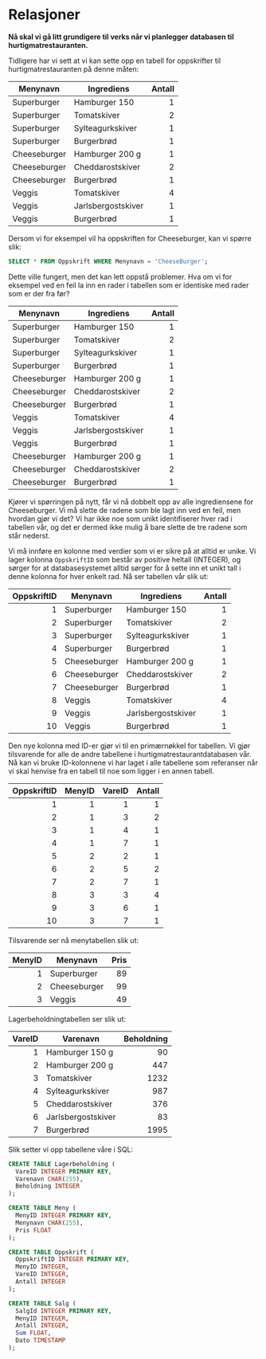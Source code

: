 Relasjoner
==========
**Nå skal vi gå litt grundigere til verks når vi planlegger databasen til hurtigmatrestauranten.**

Tidligere har vi sett at vi kan sette opp en tabell for oppskrifter til hurtigmatrestauranten på denne måten:

| Menynavn          | Ingrediens         | Antall |
| ----------------- |------------------- | -----: |
| Superburger       | Hamburger 150      | 1      |
| Superburger       | Tomatskiver        | 2      |
| Superburger       | Sylteagurkskiver   | 1      |
| Superburger       | Burgerbrød         | 1      |
| Cheeseburger      | Hamburger 200 g    | 1      |
| Cheeseburger      | Cheddarostskiver   | 2      |
| Cheeseburger      | Burgerbrød         | 1      |
| Veggis            | Tomatskiver        | 4      |
| Veggis            | Jarlsbergostskiver | 1      |
| Veggis            | Burgerbrød         | 1      |

Dersom vi for eksempel vil ha oppskriften for Cheeseburger, kan vi spørre slik:

```SQL
SELECT * FROM Oppskrift WHERE Menynavn = 'CheeseBurger';
```

Dette ville fungert, men det kan lett oppstå problemer. Hva om vi for eksempel ved en feil la inn en rader i tabellen som er identiske med rader som er der fra før?

| Menynavn          | Ingrediens         | Antall |
| ----------------- |------------------- | -----: |
| Superburger       | Hamburger 150      | 1      |
| Superburger       | Tomatskiver        | 2      |
| Superburger       | Sylteagurkskiver   | 1      |
| Superburger       | Burgerbrød         | 1      |
| Cheeseburger      | Hamburger 200 g    | 1      |
| Cheeseburger      | Cheddarostskiver   | 2      |
| Cheeseburger      | Burgerbrød         | 1      |
| Veggis            | Tomatskiver        | 4      |
| Veggis            | Jarlsbergostskiver | 1      |
| Veggis            | Burgerbrød         | 1      |
| Cheeseburger      | Hamburger 200 g    | 1      |
| Cheeseburger      | Cheddarostskiver   | 2      |
| Cheeseburger      | Burgerbrød         | 1      |

Kjører vi spørringen på nytt, får vi nå dobbelt opp av alle ingrediensene for Cheeseburger. Vi må slette de radene som ble lagt inn ved en feil, men hvordan gjør vi det? Vi har ikke noe som unikt identifiserer hver rad i tabellen vår, og det er dermed ikke mulig å bare slette de tre radene som står nederst.

Vi må innføre en kolonne med verdier som vi er sikre på at alltid er unike. Vi lager kolonna `OppskriftID` som består av positive heltall (INTEGER), og sørger for at databasesystemet alltid sørger for å sette inn et unikt tall i denne kolonna for hver enkelt rad. Nå ser tabellen vår slik ut:

|OppskriftID | Menynavn          | Ingrediens         | Antall |
|----------: | ----------------- |------------------- | -----: |
|1           | Superburger       | Hamburger 150      | 1      |
|2           | Superburger       | Tomatskiver        | 2      |
|3           | Superburger       | Sylteagurkskiver   | 1      |
|4           | Superburger       | Burgerbrød         | 1      |
|5           | Cheeseburger      | Hamburger 200 g    | 1      |
|6           | Cheeseburger      | Cheddarostskiver   | 2      |
|7           | Cheeseburger      | Burgerbrød         | 1      |
|8           | Veggis            | Tomatskiver        | 4      |
|9           | Veggis            | Jarlsbergostskiver | 1      |
|10          | Veggis            | Burgerbrød         | 1      |

Den nye kolonna med ID-er gjør vi til en primærnøkkel for tabellen. Vi gjør tilsvarende for alle de andre tabellene i hurtigmatrestaurantdatabasen vår. Nå kan vi bruke ID-kolonnene vi har laget i alle tabellene som referanser når vi skal henvise fra en tabell til noe som ligger i en annen tabell.

|OppskriftID | MenyID | VareID | Antall |
|----------: | -----: |------: | -----: |
|1           | 1      | 1      | 1      |
|2           | 1      | 3      | 2      |
|3           | 1      | 4      | 1      |
|4           | 1      | 7      | 1      |
|5           | 2      | 2      | 1      |
|6           | 2      | 5      | 2      |
|7           | 2      | 7      | 1      |
|8           | 3      | 3      | 4      |
|9           | 3      | 6      | 1      |
|10          | 3      | 7      | 1      |


Tilsvarende ser nå menytabellen slik ut:

|MenyID | Menynavn          | Pris  |
|-----: | ----------------- |-----: |
|1      | Superburger       | 89    |
|2      | Cheeseburger      | 99    |
|3      | Veggis            | 49    |

Lagerbeholdningtabellen ser slik ut:

|VareID | Varenavn               | Beholdning |
|-----: | ---------------------- |----------: |
|1      | Hamburger 150 g        | 90         |
|2      | Hamburger 200 g        | 447        |
|3      | Tomatskiver            | 1232       |
|4      | Sylteagurkskiver       | 987        |
|5      | Cheddarostskiver       | 376        |
|6      | Jarlsbergostskiver     | 83         |
|7      | Burgerbrød             | 1995       | 

Slik setter vi opp tabellene våre i SQL:

```SQL
CREATE TABLE Lagerbeholdning (
  VareID INTEGER PRIMARY KEY,
  Varenavn CHAR(255),
  Beholdning INTEGER
);

CREATE TABLE Meny (
  MenyID INTEGER PRIMARY KEY,
  Menynavn CHAR(255),
  Pris FLOAT
);

CREATE TABLE Oppskrift (
  OppskriftID INTEGER PRIMARY KEY,
  MenyID INTEGER,
  VareID INTEGER,
  Antall INTEGER
);

CREATE TABLE Salg (
  SalgId INTEGER PRIMARY KEY,
  MenyID INTEGER,
  Antall INTEGER,
  Sum FLOAT,
  Dato TIMESTAMP
);
```